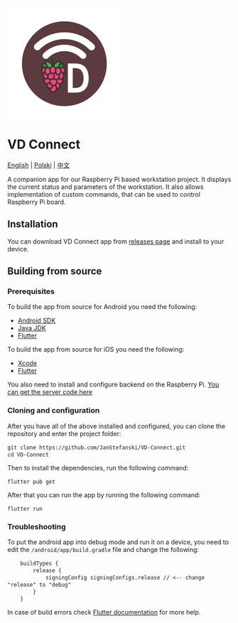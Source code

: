 <img src="assets/icon/icon.png" align="center" height="256">

<p align="center">

# VD Connect

[English](README.md) | [Polski](README_pl.md) | [中文](README_zh.md)
</p>
A companion app for our Raspberry Pi based workstation project. It displays the current status and parameters of the
workstation. It also allows implementation of custom commands, that can be used to control Raspberry Pi board.

## Installation

You can download VD Connect app from [releases page](https://github.com/JanStefanski/VD-Connect/releases/latest) and
install to your device.

## Building from source

### Prerequisites

To build the app from source for Android you need the following:

- [Android SDK](https://developer.android.com/studio/index.html)
- [Java JDK](https://www.oracle.com/java/technologies/javase/downloads.html)
- [Flutter](https://flutter.dev)

To build the app from source for iOS you need the following:

- [Xcode](https://developer.apple.com/download/)
- [Flutter](https://flutter.dev)

You also need to install and configure backend on the Raspberry
Pi. [You can get the server code here](https://github.com/JanStefanski/VD-Connect-Server)

### Cloning and configuration

After you have all of the above installed and configured, you can clone the repository and enter the project folder:

```shell
git clone https://github.com/JanStefanski/VD-Connect.git
cd VD-Connect
```

Then to install the dependencies, run the following command:

```shell
flutter pub get
```

After that you can run the app by running the following command:
```shell
flutter run
```

### Troubleshooting

To put the android app into debug mode and run it on a device, you need to edit the `/android/app/build.gradle` file and change the following:
```
    buildTypes {
        release {
            signingConfig signingConfigs.release // <-- change "release" to "debug"
        }
    }
```

In case of build errors check [Flutter documentation](https://flutter.dev/docs/) for more help.
